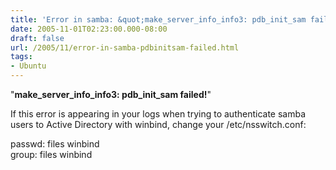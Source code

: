 ```yaml
---
title: 'Error in samba: &quot;make_server_info_info3: pdb_init_sam failed!&quot;'
date: 2005-11-01T02:23:00.000-08:00
draft: false
url: /2005/11/error-in-samba-pdbinitsam-failed.html
tags: 
- Ubuntu
---
```


"**make\_server\_info\_info3: pdb\_init\_sam failed!**"  
  
If this error is appearing in your logs when trying to authenticate samba users to Active Directory with winbind, change your /etc/nsswitch.conf:  
  
passwd: files winbind  
group: files winbind